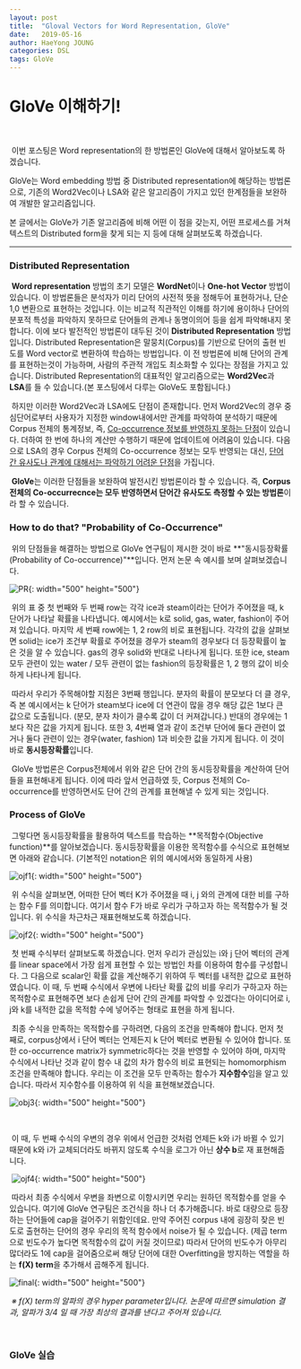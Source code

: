 ```yaml
---
layout: post
title:  "Gloval Vectors for Word Representation, GloVe"
date:   2019-05-16
author: HaeYong JOUNG
categories: DSL
tags: GloVe
---
```


GloVe 이해하기!
===============

​	

​	이번 포스팅은 Word representation의 한 방법론인 GloVe에 대해서 알아보도록 하겠습니다. 

GloVe는 Word embedding 방법 중 Distributed representation에 해당하는 방법론으로, 기존의 Word2Vec이나 LSA와 같은 알고리즘이 가지고 있던 한계점들을 보완하여 개발한 알고리즘입니다.

본 글에서는 GloVe가 기존 알고리즘에 비해 어떤 이 점을 갖는지, 어떤 프로세스를 거쳐 텍스트의 Distributed form을 찾게 되는 지 등에 대해 살펴보도록 하겠습니다. 



***



### Distributed Representation

​	**Word representation** 방법의 초기 모델은 **WordNet**이나 **One-hot Vector** 방법이 있습니다. 이 방법론들은 분석자가 미리 단어의 사전적 뜻을 정해두어 표현하거나, 단순 1,0 변환으로 표현하는 것입니다. 이는 비교적 직관적인 이해를 하기에 용이하나 단어의 분포적 특성을 파악하지 못하므로 단어들의 관계나 동명이의어 등을 쉽게 파악해내지 못합니다. 이에 보다 발전적인 방법론이 대두된 것이 **Distributed Representation** 방법입니다. Distributed Representation은 말뭉치(Corpus)를 기반으로 단어의 출현 빈도를 Word vector로 변환하여 학습하는 방법입니다. 이 전 방법론에 비해 단어의 관계를 표현하는것이 가능하며, 사람의 주관적 개입도 최소화할 수 있다는 장점을 가지고 있습니다. Distributed Representation의 대표적인 알고리즘으로는 **Word2Vec**과 **LSA**를 들 수 있습니다.(본 포스팅에서 다루는 GloVe도 포함됩니다.)

​	하지만 이러한 Word2Vec과 LSA에도 단점이 존재합니다. 먼저 Word2Vec의 경우 중심단어로부터 사용자가 지정한 window내에서만 관계를 파악하여 분석하기 때문에 Corpus 전체의 통계정보, 즉, <u>Co-occurrence 정보를 반영하지 못하는 단점</u>이 있습니다. 더하여 한 번에 하나의 계산만 수행하기 때문에 업데이트에 어려움이 있습니다. 다음으로 LSA의 경우 Corpus 전체의 Co-occurrence 정보는 모두 반영되는 대신, <u>단어 간 유사도나 관계에 대해서는 파악하기 어려운 단점</u>을 가집니다. 

​	**GloVe**는 이러한 단점들을 보완하여 발전시킨 방법론이라 할 수 있습니다. 즉, **Corpus 전체의 Co-occurrecnce는 모두 반영하면서 단어간 유사도도 측정할 수 있는 방법론**이라 할 수 있습니다.





### How to do that?  "Probability of Co-Occurrence"

​	위의 단점들을 해결하는 방법으로 GloVe 연구팀이 제시한 것이 바로 **"동시등장확률(Probability of Co-occurrence)"**입니다. 먼저 논문 속 예시를 보며 살펴보겠습니다. 

![PR](/C:/Users/letsd/Desktop/HYJ0103.github.io/assets/Glove.jpg){: width="500" height="500"}

​	위의 표 중 첫 번째와 두 번째 row는 각각 ice과 steam이라는 단어가 주어졌을 때, k 단어가 나타날 확률을 나타냅니다. 예시에서는 k로 solid, gas, water, fashion이 주어져 있습니다. 마지막 세 번째 row에는 1, 2 row의 비로 표현됩니다. 각각의 값을 살펴보면 solid는 ice가 조건부 확률로 주어졌을 경우가 steam의 경우보다 더 등장확률이 높은 것을 알 수 있습니다. gas의 경우 solid와 반대로 나타나게 됩니다. 또한 ice, steam모두 관련이 있는 water / 모두 관련이 없는 fashion의 등장확률은 1, 2 행의 값이 비슷하게 나타나게 됩니다. 

​	따라서 우리가 주목해야할 지점은 3번째 행입니다. 분자의 확률이 분모보다 더 클 경우, 즉 본 예시에서는 k 단어가 steam보다 ice에 더 연관이 많을 경우 해당 값은 1보다 큰 값으로 도출됩니다. (분모, 분자 차이가 클수록 값이 더 커져갑니다.) 반대의 경우에는 1보다 작은 값을 가지게 됩니다. 또한 3, 4번째 열과 같이 조건부 단어에 둘다 관련이 없거나 둘다 관련이 있는 경우(water, fashion) 1과 비슷한 값을 가지게 됩니다. 이 것이 바로 **동시등장확률**입니다.

​	GloVe 방법론은 Corpus전체에서 위와 같은 단어 간의 동시등장확률을 계산하여 단어들을 표현해내게 됩니다. 이에 따라 앞서 언급하였 듯, Corpus 전체의 Co-occurrence를 반영하면서도 단어 간의 관계를 표현해낼 수 있게 되는 것입니다.





### Process of GloVe

​	그렇다면 동시등장확률을 활용하여 텍스트를 학습하는 **목적함수(Objective function)**를 알아보겠습니다. 동시등장확률을 이용한 목적함수를 수식으로 표현해보면 아래와 같습니다. (기본적인 notation은 위의 예시에서와 동일하게 사용)

![ojf1](/C:/Users/letsd/Desktop/HYJ0103.github.io/assets/Glove2.jpg){: width="500" height="500"}

​	위 수식을 살펴보면, 어떠한 단어 벡터 K가 주어졌을 때 i, j 와의 관계에 대한 비를 구하는 함수 F를 의미합니다. 여기서 함수 F가 바로 우리가 구하고자 하는 목적함수가 될 것입니다. 위 수식을 차근차근 재표현해보도록 하겠습니다.



![ojf2](/C:/Users/letsd/Desktop/HYJ0103.github.io/assets/Glove3.jpg){: width="500" height="500"}

​	첫 번째 수식부터 살펴보도록 하겠습니다. 먼저 우리가 관심있는 i와 j 단어 벡터의 관계를 linear space에서 가장 쉽게 표현할 수 있는 방법인 차를 이용하여 함수를 구성합니다. 그 다음으로 scalar인 확률 값을 계산해주기 위하여 두 벡터를 내적한 값으로 표현하였습니다. 이 때, 두 번째 수식에서 우변에 나타난 확률 값의 비를 우리가 구하고자 하는 목적함수로 표현해주면 보다 손쉽게 단어 간의 관계를 파악할 수 있겠다는 아이디어로 i, j와 k를 내적한 값을 목적함 수에 넣어주는 형태로 표현을 하게 됩니다. 

​	최종 수식을 만족하는 목적함수를 구하려면, 다음의 조건을 만족해야 합니다. 먼저 첫 째로, corpus상에서 i 단어 벡터는 언제든지 k 단어 벡터로 변환될 수 있어야 합니다. 또한 co-occurrence matrix가 symmetric하다는 것을 반영할 수 있어야 하며,  마지막 수식에서 나타난 것과 같이 함수 내 값의 차가 함수의 비로 표현되는 homomorphism 조건을 만족해야 합니다. 우리는 이 조건을 모두 만족하는 함수가 **지수함수**임을 알고 있습니다. 따라서 지수함수를 이용하여 위 식을 표현해보겠습니다.

![obj3](/C:/Users/letsd/Desktop/HYJ0103.github.io/assets/Glove4.jpg){: width="500" height="500"}

​	

​	이 때, 두 번째 수식의 우변의 경우 위에서 언급한 것처럼 언제든 k와 i가 바뀔 수 있기 때문에 k와 i가 교체되더라도 바뀌지 않도록 수식을 로그가 아닌 **상수 b**로 재 표현해줍니다. 

​									 ![ojf4](/C:/Users/letsd/Desktop/HYJ0103.github.io/assets/Glove5.jpg){: width="500" height="500"}



​	따라서 최종 수식에서 우변을 좌변으로 이항시키면 우리는 원하던 목적함수를 얻을 수 있습니다. 여기에 GloVe 연구팀은 조건식을 하나 더 추가해줍니다. 바로 대량으로 등장하는 단어들에 cap을 걸어주기 위함인데요. 만약 주어진 corpus 내에  굉장히 잦은 빈도로 출현하는 단어의 경우 우리의 목적 함수에서 noise가 될 수 있습니다. (제곱 term으로 빈도수가 높다면 목적함수의 값이 커질 것이므로) 따라서 단어의 빈도수가 아무리 많더라도 1에 cap을 걸어줌으로써 해당 단어에 대한 Overfitting을 방지하는 역할을 하는 **f(X) term**을 추가해서 곱해주게 됩니다. 

![final](/C:/Users/letsd/Desktop/HYJ0103.github.io/assets/Glove6.jpg){: width="500" height="500"}

​		*※ f(X) term의 알파의 경우 hyper parameter입니다. 논문에 따르면 simulation 결과, 알파가 3/4 일 때 가장 최상의 결과를 낸다고 주어져 있습니다.*



​		 

 ### GloVe 실습













​	































